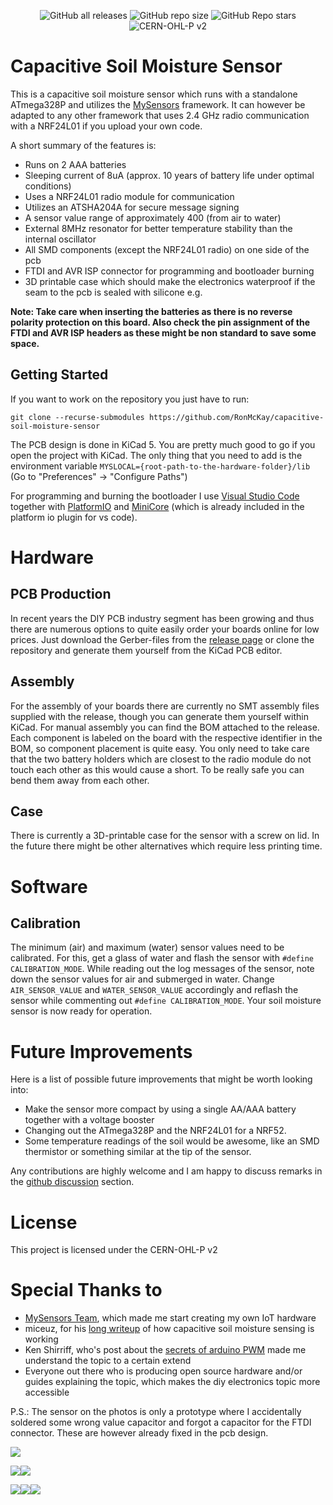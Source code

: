 <div style="text-align:center">

![GitHub all releases](https://img.shields.io/github/downloads/ronmckay/capacitive-soil-moisture-sensor/total?logo=github) ![GitHub repo size](https://img.shields.io/github/repo-size/ronmckay/capacitive-soil-moisture-sensor?logo=github) ![GitHub Repo stars](https://img.shields.io/github/stars/ronmckay/capacitive-soil-moisture-sensor?logo=github) ![CERN-OHL-P v2](https://img.shields.io/badge/license-CERN--OHL--P%20v2-brightgreen)

</div>

# Capacitive Soil Moisture Sensor

This is a capacitive soil moisture sensor which runs with a standalone ATmega328P and utilizes the [MySensors][1] framework.
It can however be adapted to any other framework that uses 2.4 GHz radio communication with a NRF24L01 if you upload your own code.

A short summary of the features is:
* Runs on 2 AAA batteries
* Sleeping current of 8uA (approx. 10 years of battery life under optimal conditions)
* Uses a NRF24L01 radio module for communication
* Utilizes an ATSHA204A for secure message signing
* A sensor value range of approximately 400 (from air to water)
* External 8MHz resonator for better temperature stability than the internal oscillator
* All SMD components (except the NRF24L01 radio) on one side of the pcb
* FTDI and AVR ISP connector for programming and bootloader burning
* 3D printable case which should make the electronics waterproof if the seam to the pcb is sealed with silicone e.g.

**Note: Take care when inserting the batteries as there is no reverse polarity protection on this board. Also check the pin assignment of the FTDI and AVR ISP headers as these might be non standard to save some space.**

## Getting Started

If you want to work on the repository you just have to run:

    git clone --recurse-submodules https://github.com/RonMcKay/capacitive-soil-moisture-sensor

The PCB design is done in KiCad 5. You are pretty much good to go if you open the project with KiCad.
The only thing that you need to add is the environment variable `MYSLOCAL={root-path-to-the-hardware-folder}/lib` (Go to "Preferences" -> "Configure Paths")

For programming and burning the bootloader I use [Visual Studio Code](https://code.visualstudio.com/)
together with [PlatformIO](https://platformio.org/) and [MiniCore](https://github.com/MCUdude/MiniCore)
(which is already included in the platform io plugin for vs code).

# Hardware
## PCB Production
In recent years the DIY PCB industry segment has been growing and thus there are numerous options to quite easily order your boards online for low prices. Just download the Gerber-files from the [release page](https://github.com/RonMcKay/capacitive-soil-moisture-sensor/releases) or clone the repository and generate them yourself from the KiCad PCB editor.

## Assembly
For the assembly of your boards there are currently no SMT assembly files supplied with the release, though you can generate them yourself within KiCad. For manual assembly you can find the BOM attached to the release. Each component is labeled on the board with the respective identifier in the BOM, so component placement is quite easy. You only need to take care that the two battery holders which are closest to the radio module do not touch each other as this would cause a short. To be really safe you can bend them away from each other.

## Case
There is currently a 3D-printable case for the sensor with a screw on lid. In the future there might be other alternatives which require less printing time.

# Software
## Calibration
The minimum (air) and maximum (water) sensor values need to be calibrated. For this, get a glass of water and flash the sensor with `#define CALIBRATION_MODE`. While reading out the log messages of the sensor, note down the sensor values for air and submerged in water. Change `AIR_SENSOR_VALUE` and `WATER_SENSOR_VALUE` accordingly and reflash the sensor while commenting out `#define CALIBRATION_MODE`. Your soil moisture sensor is now ready for operation.

# Future Improvements

Here is a list of possible future improvements that might be worth looking into:

* Make the sensor more compact by using a single AA/AAA battery together with a voltage booster
* Changing out the ATmega328P and the NRF24L01 for a NRF52.
* Some temperature readings of the soil would be awesome, like an SMD thermistor or something similar at the tip of the sensor.

Any contributions are highly welcome and I am happy to discuss remarks in the [github discussion](https://github.com/RonMcKay/capacitive-soil-moisture-sensor/discussions) section.

# License

This project is licensed under the CERN-OHL-P v2

# Special Thanks to

* [MySensors Team][1], which made me start creating my own IoT hardware
* miceuz, for his [long writeup](https://wemakethings.net/2012/09/26/capacitance_measurement/) of how capacitive soil moisture sensing is working
* Ken Shirriff, who's post about the [secrets of arduino PWM](http://www.righto.com/2009/07/secrets-of-arduino-pwm.html) made me understand the topic to a certain extend
* Everyone out there who is producing open source hardware and/or guides explaining the topic, which makes the diy electronics topic more accessible

P.S.: The sensor on the photos is only a prototype where I accidentally soldered some wrong value capacitor and forgot a capacitor for the FTDI connector. These are however already fixed in the pcb design.

![](photos/example_readings.png)

![](photos/pcb_front.jpg)![](photos/pcb_back.jpg)

![](photos/prototype_01.jpg)![](photos/prototype_02.jpg)![](photos/prototype_03.jpg)

[1]: https://www.mysensors.org

